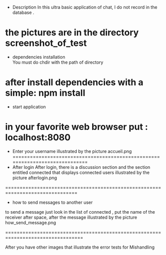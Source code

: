    
* Description
In this ultra basic application of chat, I do not record in the database .

the pictures are in the directory  screenshot_of_test
============================================================================
* dependencies installation  
You must do chdir with the path of directory

after install dependencies with a simple: npm install
=============================================================================
* start application

in your favorite web browser put : localhost:8080
=============================================================================
* Enter your username illustrated by the picture accueil.png
=============================================================================
* After login
After login, there is a discussion section and the section entitled connected that displays connected users 
illustrated by the picture afterlogin.png

===============================================================================
* how to send messages to another user

to send a message just look in the list of connected ,
put the name of the receiver after  space, after the message illustrated by the picture how_send_message.png
 
=================================================================================
 
After you have other images that illustrate the error tests for Mishandling




